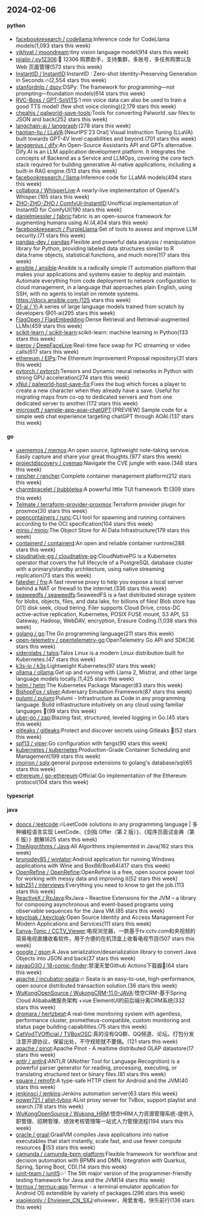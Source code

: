 ## 2024-02-06

#### python
* [facebookresearch / codellama](https://github.com/facebookresearch/codellama):Inference code for CodeLlama models(1,093 stars this week)
* [vikhyat / moondream](https://github.com/vikhyat/moondream):tiny vision language model(914 stars this week)
* [pjialin / py12306](https://github.com/pjialin/py12306):🚂 12306 购票助手，支持集群，多账号，多任务购票以及 Web 页面管理(573 stars this week)
* [InstantID / InstantID](https://github.com/InstantID/InstantID):InstantID : Zero-shot Identity-Preserving Generation in Seconds 🔥(2,554 stars this week)
* [stanfordnlp / dspy](https://github.com/stanfordnlp/dspy):DSPy: The framework for programming—not prompting—foundation models(614 stars this week)
* [RVC-Boss / GPT-SoVITS](https://github.com/RVC-Boss/GPT-SoVITS):1 min voice data can also be used to train a good TTS model! (few shot voice cloning)(2,179 stars this week)
* [cheahjs / palworld-save-tools](https://github.com/cheahjs/palworld-save-tools):Tools for converting Palworld .sav files to JSON and back(252 stars this week)
* [langchain-ai / langgraph](https://github.com/langchain-ai/langgraph):(278 stars this week)
* [haotian-liu / LLaVA](https://github.com/haotian-liu/LLaVA):[NeurIPS'23 Oral] Visual Instruction Tuning (LLaVA) built towards GPT-4V level capabilities and beyond.(701 stars this week)
* [langgenius / dify](https://github.com/langgenius/dify):An Open-Source Assistants API and GPTs alternative. Dify.AI is an LLM application development platform. It integrates the concepts of Backend as a Service and LLMOps, covering the core tech stack required for building generative AI-native applications, including a built-in RAG engine.(513 stars this week)
* [facebookresearch / llama](https://github.com/facebookresearch/llama):Inference code for LLaMA models(494 stars this week)
* [collabora / WhisperLive](https://github.com/collabora/WhisperLive):A nearly-live implementation of OpenAI's Whisper.(165 stars this week)
* [ZHO-ZHO-ZHO / ComfyUI-InstantID](https://github.com/ZHO-ZHO-ZHO/ComfyUI-InstantID):Unofficial implementation of InstantID for ComfyUI(190 stars this week)
* [danielmiessler / fabric](https://github.com/danielmiessler/fabric):fabric is an open-source framework for augmenting humans using AI.(4,404 stars this week)
* [facebookresearch / PurpleLlama](https://github.com/facebookresearch/PurpleLlama):Set of tools to assess and improve LLM security.(71 stars this week)
* [pandas-dev / pandas](https://github.com/pandas-dev/pandas):Flexible and powerful data analysis / manipulation library for Python, providing labeled data structures similar to R data.frame objects, statistical functions, and much more(117 stars this week)
* [ansible / ansible](https://github.com/ansible/ansible):Ansible is a radically simple IT automation platform that makes your applications and systems easier to deploy and maintain. Automate everything from code deployment to network configuration to cloud management, in a language that approaches plain English, using SSH, with no agents to install on remote systems. https://docs.ansible.com.(125 stars this week)
* [01-ai / Yi](https://github.com/01-ai/Yi):A series of large language models trained from scratch by developers @01-ai(295 stars this week)
* [FlagOpen / FlagEmbedding](https://github.com/FlagOpen/FlagEmbedding):Dense Retrieval and Retrieval-augmented LLMs(459 stars this week)
* [scikit-learn / scikit-learn](https://github.com/scikit-learn/scikit-learn):scikit-learn: machine learning in Python(133 stars this week)
* [iperov / DeepFaceLive](https://github.com/iperov/DeepFaceLive):Real-time face swap for PC streaming or video calls(617 stars this week)
* [ethereum / EIPs](https://github.com/ethereum/EIPs):The Ethereum Improvement Proposal repository(31 stars this week)
* [pytorch / pytorch](https://github.com/pytorch/pytorch):Tensors and Dynamic neural networks in Python with strong GPU acceleration(274 stars this week)
* [xNul / palworld-host-save-fix](https://github.com/xNul/palworld-host-save-fix):Fixes the bug which forces a player to create a new character when they already have a save. Useful for migrating maps from co-op to dedicated servers and from one dedicated server to another.(172 stars this week)
* [microsoft / sample-app-aoai-chatGPT](https://github.com/microsoft/sample-app-aoai-chatGPT):[PREVIEW] Sample code for a simple web chat experience targeting chatGPT through AOAI.(137 stars this week)

#### go
* [usememos / memos](https://github.com/usememos/memos):An open source, lightweight note-taking service. Easily capture and share your great thoughts.(977 stars this week)
* [projectdiscovery / cvemap](https://github.com/projectdiscovery/cvemap):Navigate the CVE jungle with ease.(348 stars this week)
* [rancher / rancher](https://github.com/rancher/rancher):Complete container management platform(212 stars this week)
* [charmbracelet / bubbletea](https://github.com/charmbracelet/bubbletea):A powerful little TUI framework 🏗(309 stars this week)
* [Telmate / terraform-provider-proxmox](https://github.com/Telmate/terraform-provider-proxmox):Terraform provider plugin for proxmox(30 stars this week)
* [opencontainers / runc](https://github.com/opencontainers/runc):CLI tool for spawning and running containers according to the OCI specification(104 stars this week)
* [minio / minio](https://github.com/minio/minio):The Object Store for AI Data Infrastructure(179 stars this week)
* [containerd / containerd](https://github.com/containerd/containerd):An open and reliable container runtime(288 stars this week)
* [cloudnative-pg / cloudnative-pg](https://github.com/cloudnative-pg/cloudnative-pg):CloudNativePG is a Kubernetes operator that covers the full lifecycle of a PostgreSQL database cluster with a primary/standby architecture, using native streaming replication(73 stars this week)
* [fatedier / frp](https://github.com/fatedier/frp):A fast reverse proxy to help you expose a local server behind a NAT or firewall to the internet.(336 stars this week)
* [seaweedfs / seaweedfs](https://github.com/seaweedfs/seaweedfs):SeaweedFS is a fast distributed storage system for blobs, objects, files, and data lake, for billions of files! Blob store has O(1) disk seek, cloud tiering. Filer supports Cloud Drive, cross-DC active-active replication, Kubernetes, POSIX FUSE mount, S3 API, S3 Gateway, Hadoop, WebDAV, encryption, Erasure Coding.(1,038 stars this week)
* [golang / go](https://github.com/golang/go):The Go programming language(211 stars this week)
* [open-telemetry / opentelemetry-go](https://github.com/open-telemetry/opentelemetry-go):OpenTelemetry Go API and SDK(36 stars this week)
* [siderolabs / talos](https://github.com/siderolabs/talos):Talos Linux is a modern Linux distribution built for Kubernetes.(47 stars this week)
* [k3s-io / k3s](https://github.com/k3s-io/k3s):Lightweight Kubernetes(97 stars this week)
* [ollama / ollama](https://github.com/ollama/ollama):Get up and running with Llama 2, Mistral, and other large language models locally.(1,425 stars this week)
* [helm / helm](https://github.com/helm/helm):The Kubernetes Package Manager(83 stars this week)
* [BishopFox / sliver](https://github.com/BishopFox/sliver):Adversary Emulation Framework(87 stars this week)
* [pulumi / pulumi](https://github.com/pulumi/pulumi):Pulumi - Infrastructure as Code in any programming language. Build infrastructure intuitively on any cloud using familiar languages 🚀(99 stars this week)
* [uber-go / zap](https://github.com/uber-go/zap):Blazing fast, structured, leveled logging in Go.(45 stars this week)
* [gitleaks / gitleaks](https://github.com/gitleaks/gitleaks):Protect and discover secrets using Gitleaks 🔑(52 stars this week)
* [spf13 / viper](https://github.com/spf13/viper):Go configuration with fangs(90 stars this week)
* [kubernetes / kubernetes](https://github.com/kubernetes/kubernetes):Production-Grade Container Scheduling and Management(199 stars this week)
* [jmoiron / sqlx](https://github.com/jmoiron/sqlx):general purpose extensions to golang's database/sql(65 stars this week)
* [ethereum / go-ethereum](https://github.com/ethereum/go-ethereum):Official Go implementation of the Ethereum protocol(104 stars this week)

#### typescript

#### java
* [doocs / leetcode](https://github.com/doocs/leetcode):🔥LeetCode solutions in any programming language | 多种编程语言实现 LeetCode、《剑指 Offer（第 2 版）》、《程序员面试金典（第 6 版）》题解(625 stars this week)
* [TheAlgorithms / Java](https://github.com/TheAlgorithms/Java):All Algorithms implemented in Java(162 stars this week)
* [brunodev85 / winlator](https://github.com/brunodev85/winlator):Android application for running Windows applications with Wine and Box86/Box64(417 stars this week)
* [OpenRefine / OpenRefine](https://github.com/OpenRefine/OpenRefine):OpenRefine is a free, open source power tool for working with messy data and improving it(52 stars this week)
* [kdn251 / interviews](https://github.com/kdn251/interviews):Everything you need to know to get the job.(113 stars this week)
* [ReactiveX / RxJava](https://github.com/ReactiveX/RxJava):RxJava – Reactive Extensions for the JVM – a library for composing asynchronous and event-based programs using observable sequences for the Java VM.(85 stars this week)
* [keycloak / keycloak](https://github.com/keycloak/keycloak):Open Source Identity and Access Management For Modern Applications and Services(111 stars this week)
* [Eanya-Tonic / CCTV_Viewer](https://github.com/Eanya-Tonic/CCTV_Viewer):电视浏览器，一款基于tv.cctv.com和央视频的简易电视直播收看软件，用于方便的在机顶盒上收看电视节目(507 stars this week)
* [google / gson](https://github.com/google/gson):A Java serialization/deserialization library to convert Java Objects into JSON and back(37 stars this week)
* [jiayaoO3O / 18-comic-finder](https://github.com/jiayaoO3O/18-comic-finder):禁漫天堂Github Actions下载器🧘(64 stars this week)
* [apache / incubator-seata](https://github.com/apache/incubator-seata):🔥 Seata is an easy-to-use, high-performance, open source distributed transaction solution.(36 stars this week)
* [WuKongOpenSource / WukongCRM-11.0-JAVA](https://github.com/WuKongOpenSource/WukongCRM-11.0-JAVA):悟空CRM-基于Spring Cloud Alibaba微服务架构 +vue ElementUI的前后端分离CRM系统(332 stars this week)
* [dromara / hertzbeat](https://github.com/dromara/hertzbeat):A real-time monitoring system with agentless, performance cluster, prometheus-compatible, custom monitoring and status page building capabilities.(75 stars this week)
* [CatVodTVOfficial / TVBoxOSC](https://github.com/CatVodTVOfficial/TVBoxOSC):真的没有QQ群、QQ频道、论坛。打包分发注意开源协议，保留出处，不守规矩就不要搞。(121 stars this week)
* [apache / pinot](https://github.com/apache/pinot):Apache Pinot - A realtime distributed OLAP datastore(17 stars this week)
* [antlr / antlr4](https://github.com/antlr/antlr4):ANTLR (ANother Tool for Language Recognition) is a powerful parser generator for reading, processing, executing, or translating structured text or binary files.(81 stars this week)
* [square / retrofit](https://github.com/square/retrofit):A type-safe HTTP client for Android and the JVM(40 stars this week)
* [jenkinsci / jenkins](https://github.com/jenkinsci/jenkins):Jenkins automation server(63 stars this week)
* [power721 / alist-tvbox](https://github.com/power721/alist-tvbox):AList proxy server for TvBox, support playlist and search.(78 stars this week)
* [WuKongOpenSource / Wukong_HRM](https://github.com/WuKongOpenSource/Wukong_HRM):悟空HRM人力资源管理系统-提供入职管理、招聘管理、绩效考核管理等一站式人力管理流程(194 stars this week)
* [oracle / graal](https://github.com/oracle/graal):GraalVM compiles Java applications into native executables that start instantly, scale fast, and use fewer compute resources 🚀(53 stars this week)
* [camunda / camunda-bpm-platform](https://github.com/camunda/camunda-bpm-platform):Flexible framework for workflow and decision automation with BPMN and DMN. Integration with Quarkus, Spring, Spring Boot, CDI.(14 stars this week)
* [junit-team / junit5](https://github.com/junit-team/junit5):✅ The 5th major version of the programmer-friendly testing framework for Java and the JVM(14 stars this week)
* [termux / termux-app](https://github.com/termux/termux-app):Termux - a terminal emulator application for Android OS extendible by variety of packages.(296 stars this week)
* [xiaojieonly / Ehviewer_CN_SXJ](https://github.com/xiaojieonly/Ehviewer_CN_SXJ):ehviewer，用爱发电，快乐前行(136 stars this week)
